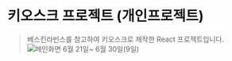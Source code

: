 # 키오스크 프로젝트 (개인프로젝트)
>  베스킨라빈스를 참고하여 키오스크로 제작한 React 프로젝트입니다.  
![메인화면](https://github.com/Tae-Hyun98/kiosk/assets/119056869/cafe6dea-3cff-4a8b-bf9f-390723f88462)
6월 21일~ 6월 30일(9일)
